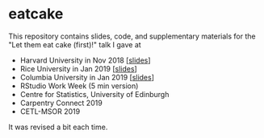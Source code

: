 # eatcake

This repository contains slides, code, and supplementary materials for the "Let them eat cake (first)!" talk I gave at 

- Harvard University in Nov 2018 [[slides](http://bit.ly/let-eat-cake)]
- Rice University in Jan 2019 [[slides](http://bit.ly/let-eat-cake-rice)]
- Columbia University in Jan 2019 [[slides](http://bit.ly/let-eat-cake-columbia)]
- RStudio Work Week (5 min version)
- Centre for Statistics, University of Edinburgh
- Carpentry Connect 2019
- CETL-MSOR 2019

It was revised a bit each time.


